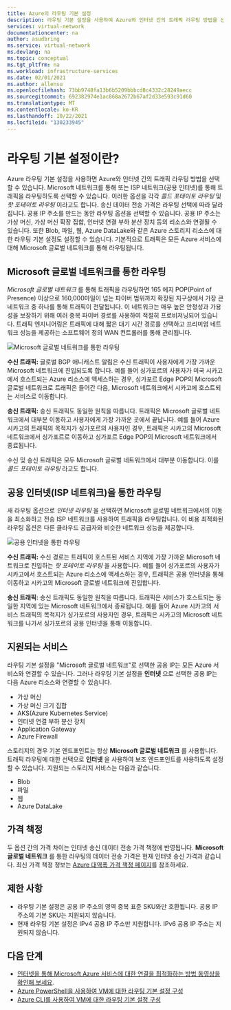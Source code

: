 ```yaml
---
title: Azure의 라우팅 기본 설정
description: 라우팅 기본 설정을 사용하여 Azure와 인터넷 간의 트래픽 라우팅 방법을 선택하는 방법에 대해 알아봅니다.
services: virtual-network
documentationcenter: na
author: asudbring
ms.service: virtual-network
ms.devlang: na
ms.topic: conceptual
ms.tgt_pltfrm: na
ms.workload: infrastructure-services
ms.date: 02/01/2021
ms.author: allensu
ms.openlocfilehash: 73bb9748fa13b6b5209bbbcd8c4332c28249aecc
ms.sourcegitcommit: 692382974e1ac868a2672b67af2d33e593c91d60
ms.translationtype: MT
ms.contentlocale: ko-KR
ms.lasthandoff: 10/22/2021
ms.locfileid: "130233945"
---
```

# <a name="what-is-routing-preference"></a>라우팅 기본 설정이란?

Azure 라우팅 기본 설정을 사용하면 Azure와 인터넷 간의 트래픽 라우팅 방법을 선택할 수 있습니다. Microsoft 네트워크를 통해 또는 ISP 네트워크(공용 인터넷)를 통해 트래픽을 라우팅하도록 선택할 수 있습니다. 이러한 옵션을 각각 *콜드 포테이토 라우팅* 및 *핫 포테이토 라우팅* 이라고도 합니다. 송신 데이터 전송 가격은 라우팅 선택에 따라 달라집니다. 공용 IP 주소를 만드는 동안 라우팅 옵션을 선택할 수 있습니다. 공용 IP 주소는 가상 머신, 가상 머신 확장 집합, 인터넷 연결 부하 분산 장치 등의 리소스와 연결될 수 있습니다. 또한 Blob, 파일, 웹, Azure DataLake와 같은 Azure 스토리지 리소스에 대한 라우팅 기본 설정도 설정할 수 있습니다. 기본적으로 트래픽은 모든 Azure 서비스에 대해 Microsoft 글로벌 네트워크를 통해 라우팅됩니다.

## <a name="routing-via-microsoft-global-network"></a>Microsoft 글로벌 네트워크를 통한 라우팅

*Microsoft 글로벌 네트워크* 를 통해 트래픽을 라우팅하면 165 에지 POP(Point of Presence) 이상으로 160,000마일이 넘는 파이버 범위까지 확장된 지구상에서 가장 큰 네트워크 중 하나를 통해 트래픽이 전달됩니다. 이 네트워크는 매우 높은 안정성과 가용성을 보장하기 위해 여러 중복 파이버 경로를 사용하여 적절히 프로비저닝되어 있습니다. 트래픽 엔지니어링은 트래픽에 대해 짧은 대기 시간 경로를 선택하고 프리미엄 네트워크 성능을 제공하는 소프트웨어 정의 WAN 컨트롤러를 통해 관리됩니다.

![Microsoft 글로벌 네트워크를 통한 라우팅](./media/routing-preference-overview/route-via-microsoft-global-network.png)

**수신 트래픽:** 글로벌 BGP 애니캐스트 알림은 수신 트래픽이 사용자에게 가장 가까운 Microsoft 네트워크에 진입되도록 합니다. 예를 들어 싱가포르의 사용자가 미국 시카고에서 호스트되는 Azure 리소스에 액세스하는 경우, 싱가포르 Edge POP의 Microsoft 글로벌 네트워크로 트래픽은 들어간 다음, Microsoft 네트워크에서 시카고에 호스트되는 서비스로 이동합니다.

**송신 트래픽:** 송신 트래픽도 동일한 원칙을 따릅니다. 트래픽은 Microsoft 글로벌 네트워크에서 대부분 이동하고 사용자에게 가장 가까운 곳에서 끝납니다. 예를 들어 Azure 시카고의 트래픽의 목적지가 싱가포르의 사용자인 경우, 트래픽은 시카고의 Microsoft 네트워크에서 싱가포르로 이동하고 싱가포르 Edge POP의 Microsoft 네트워크에서 종료됩니다.

수신 및 송신 트래픽은 모두 Microsoft 글로벌 네트워크에서 대부분 이동합니다. 이를 *콜드 포테이토 라우팅* 라고도 합니다.


## <a name="routing-over-public-internet-isp-network"></a>공용 인터넷(ISP 네트워크)을 통한 라우팅

새 라우팅 옵션으로 *인터넷 라우팅* 을 선택하면 Microsoft 글로벌 네트워크에서의 이동을 최소화하고 전송 ISP 네트워크를 사용하여 트래픽을 라우팅합니다. 이 비용 최적화된 라우팅 옵션은 다른 클라우드 공급자와 비슷한 네트워크 성능을 제공합니다.

![공용 인터넷을 통한 라우팅](./media/routing-preference-overview/route-via-isp-network.png)

**수신 트래픽:** 수신 경로는 트래픽이 호스트된 서비스 지역에 가장 가까운 Microsoft 네트워크로 진입하는 *핫 포테이토 라우팅* 을 사용합니다. 예를 들어 싱가포르의 사용자가 시카고에서 호스트되는 Azure 리소스에 액세스하는 경우, 트래픽은 공용 인터넷을 통해 이동하고 시카고의 Microsoft 글로벌 네트워크에 진입합니다.

**송신 트래픽:** 송신 트래픽도 동일한 원칙을 따릅니다. 트래픽은 서비스가 호스트되는 동일한 지역에 있는 Microsoft 네트워크에서 종료됩니다. 예를 들어 Azure 시카고의 서비스 트래픽의 목적지가 싱가포르의 사용자인 경우, 트래픽은 시카고의 Microsoft 네트워크를 나가서 싱가포르의 공용 인터넷을 통해 이동합니다.

## <a name="supported-services"></a>지원되는 서비스

라우팅 기본 설정을 "Microsoft 글로벌 네트워크"로 선택한 공용 IP는 모든 Azure 서비스와 연결할 수 있습니다. 그러나 라우팅 기본 설정을 **인터넷** 으로 선택한 공용 IP는 다음 Azure 리소스와 연결할 수 있습니다.

* 가상 머신
* 가상 머신 크기 집합
* AKS(Azure Kubernetes Service)
* 인터넷 연결 부하 분산 장치
* Application Gateway
* Azure Firewall

스토리지의 경우 기본 엔드포인트는 항상 **Microsoft 글로벌 네트워크** 를 사용합니다. 트래픽 라우팅에 대한 선택으로 **인터넷** 을 사용하여 보조 엔드포인트를 사용하도록 설정할 수 있습니다. 지원되는 스토리지 서비스는 다음과 같습니다.

* Blob
* 파일
* 웹
* Azure DataLake

## <a name="pricing"></a>가격 책정
두 옵션 간의 가격 차이는 인터넷 송신 데이터 전송 가격 책정에 반영됩니다. **Microsoft 글로벌 네트워크** 를 통한 라우팅의 데이터 전송 가격은 현재 인터넷 송신 가격과 같습니다. 최신 가격 책정 정보는 [Azure 대역폭 가격 책정 페이지](https://azure.microsoft.com/pricing/details/bandwidth/)를 참조하세요.

## <a name="limitations"></a>제한 사항


* 라우팅 기본 설정은 공용 IP 주소의 영역 중복 표준 SKU와만 호환됩니다. 공용 IP 주소의 기본 SKU는 지원되지 않습니다.
* 현재 라우팅 기본 설정은 IPv4 공용 IP 주소만 지원합니다. IPv6 공용 IP 주소는 지원되지 않습니다.


## <a name="next-steps"></a>다음 단계

* [인터넷을 통해 Microsoft Azure 서비스에 대한 연결을 최적화하는 방법 동영상을 확인해 보세요](https://www.youtube.com/watch?v=j6A_Mbpuh6s&list=PLLasX02E8BPA5V-waZPcelhg9l3IkeUQo&index=12). 
* [Azure PowerShell을 사용하여 VM에 대한 라우팅 기본 설정 구성](./configure-routing-preference-virtual-machine-powershell.md)
* [Azure CLI를 사용하여 VM에 대한 라우팅 기본 설정 구성](./configure-routing-preference-virtual-machine-cli.md)